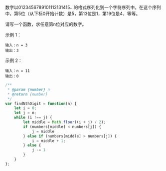 数字以0123456789101112131415…的格式序列化到一个字符序列中。在这个序列中，第5位（从下标0开始计数）是5，第13位是1，第19位是4，等等。

请写一个函数，求任意第n位对应的数字。

示例 1：

```
输入：n = 3
输出：3
```

示例 2：

```
输入：n = 11
输出：0
```

```js
/**
 * @param {number} n
 * @return {number}
 */
var findNthDigit = function(n) {
    let i = 0;
    let j = n;
    while (i !== j) {
        let middle = Math.floor((i + j) / 2);
        if (numbers[middle] < numbers[j]) {
            j = middle
        } else if (numbers[middle] > numbers[j]) {
            i = middle + 1;
        } else {
            j -= 1
        }
    }
};
```